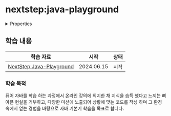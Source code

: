 # nextstep:java-playground

<details>

<summary>Properties</summary>

:pencil:2024.06.15

</details>

## 학습 내용

|학습 자료|시작|상태|
|:------:|:---:|:---:|
|[NextStep:Java-Playground](https://edu.nextstep.camp/s/RFY359FE)|2024.06.15|시작|

### 학습 목적

퓨어 자바를 학습 하는 과정에서 온라인 강의에 의지한 채 지식을 습득 했다고 느끼는 뼈아픈 현실을 거부하고, 다양한 미션에 노출되어 상황에 맞는 코드를 작성 하며 그 환경 속에서 얻는 경험을 바탕으로 자바 기본기 학습을 목표로 합니다.
